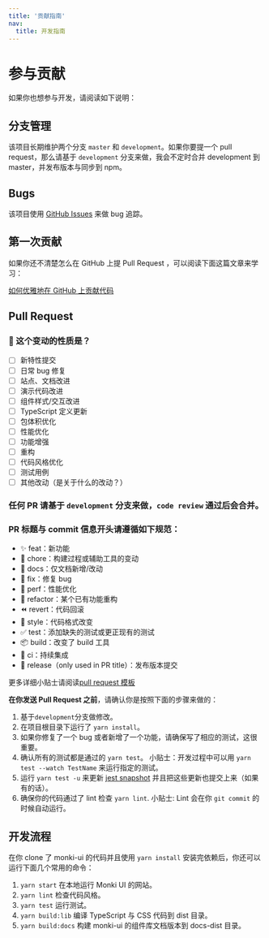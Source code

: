 ```yaml
---
title: '贡献指南'
nav:
  title: 开发指南
---
```


<!--
  感谢你的贡献！😄
-->

# 参与贡献

如果你也想参与开发，请阅读如下说明：

## 分支管理

该项目长期维护两个分支 `master` 和 `development`。如果你要提一个 pull request，那么请基于 `development` 分支来做，我会不定时合并 development 到 master，并发布版本与同步到 npm。

## Bugs

该项目使用 [GitHub Issues](https://github.com/Jacky-Summer/monki-ui/issues) 来做 bug 追踪。

## 第一次贡献

如果你还不清楚怎么在 GitHub 上提 Pull Request ，可以阅读下面这篇文章来学习：

[如何优雅地在 GitHub 上贡献代码](https://segmentfault.com/a/1190000000736629)

## Pull Request

### 🤔 这个变动的性质是？

- [ ] 新特性提交
- [ ] 日常 bug 修复
- [ ] 站点、文档改进
- [ ] 演示代码改进
- [ ] 组件样式/交互改进
- [ ] TypeScript 定义更新
- [ ] 包体积优化
- [ ] 性能优化
- [ ] 功能增强
- [ ] 重构
- [ ] 代码风格优化
- [ ] 测试用例
- [ ] 其他改动（是关于什么的改动？）

### 任何 PR 请基于 `development` 分支来做，`code review` 通过后会合并。

### PR 标题与 commit 信息开头请遵循如下规范：

- ✨ feat：新功能
- 🔧 chore：构建过程或辅助工具的变动
- 📝 docs：仅文档新增/改动
- 🐛 fix：修复 bug
- 🚀 perf：性能优化
- 🔨 refactor：某个已有功能重构
- ⏪ revert：代码回滚
- 🎨 style：代码格式改变
- ✅ test：添加缺失的测试或更正现有的测试
- 📦 build：改变了 build 工具
- 👷 ci：持续集成
- 🎉 release（only used in PR title）：发布版本提交

更多详细小贴士请阅读[pull request 模板](https://github.com/Jacky-Summer/monki-ui/blob/development/.github/PULL_REQUEST_TEMPLATE/pr_cn.md)

**在你发送 Pull Request 之前**，请确认你是按照下面的步骤来做的：

1. 基于`development`分支做修改。
2. 在项目根目录下运行了 `yarn install`。
3. 如果你修复了一个 bug 或者新增了一个功能，请确保写了相应的测试，这很重要。
4. 确认所有的测试都是通过的 `yarn test`。 小贴士：开发过程中可以用 `yarn test --watch TestName` 来运行指定的测试。
5. 运行 `yarn test -u` 来更新 [jest snapshot](http://facebook.github.io/jest/docs/en/snapshot-testing.html#snapshot-testing-with-jest) 并且把这些更新也提交上来（如果有的话）。
6. 确保你的代码通过了 lint 检查 `yarn lint`. 小贴士: Lint 会在你 `git commit` 的时候自动运行。

## 开发流程

在你 clone 了 monki-ui 的代码并且使用 `yarn install` 安装完依赖后，你还可以运行下面几个常用的命令：

1. `yarn start` 在本地运行 Monki UI 的网站。
2. `yarn lint` 检查代码风格。
3. `yarn test` 运行测试。
4. `yarn build:lib` 编译 TypeScript 与 CSS 代码到 dist 目录。
5. `yarn build:docs` 构建 monki-ui 的组件库文档版本到 docs-dist 目录。
